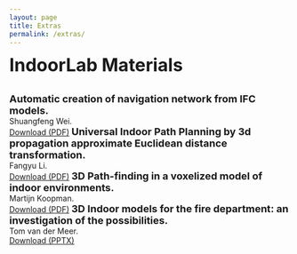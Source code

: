 ```yaml
---
layout: page
title: Extras
permalink: /extras/
---
```


<font size="6"><b>IndoorLab Materials</b></font>

<br>

<font size="4">
<b>Automatic creation of navigation network from IFC models.</b>
</font>
<br>Shuangfeng Wei.
<br><a href="files/S.WEI-Automatic creation of navigation network from IFC models-2016.2.2Progress.pdf">Download (PDF)</a>

<font size="4">
<b>Universal Indoor Path Planning by 3d propagation approximate Euclidean distance transformation.</b>
</font>
<br>Fangyu Li.
<br><a href="files/Universal Indoor Path Planning by 3d PAEDT.pdf">Download (PDF)</a>

<font size="4">
<b>3D Path-finding in a voxelized model of indoor environments.</b>
</font>
<br>Martijn Koopman.
<br><a href="files/Short presenation results 2016-02-09.pdf">Download (PDF)</a>

<font size="4">
<b>3D Indoor models for the fire department: an investigation of the possibilities.</b>
</font>
<br>Tom van der Meer.
<br><a href="files/Ignite 3D-indoor brandweer.pptx">Download (PPTX)</a>
